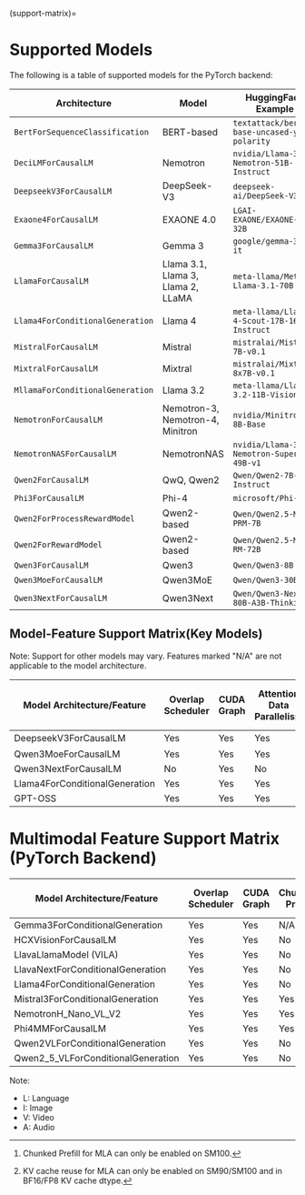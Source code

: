 (support-matrix)=
# Supported Models

The following is a table of supported models for the PyTorch backend:

| Architecture                         | Model                              | HuggingFace Example                          |
| ------------------------------------ | ---------------------------------- | -------------------------------------------- |
| `BertForSequenceClassification`      | BERT-based                         | `textattack/bert-base-uncased-yelp-polarity` |
| `DeciLMForCausalLM`                  | Nemotron                           | `nvidia/Llama-3_1-Nemotron-51B-Instruct`     |
| `DeepseekV3ForCausalLM`              | DeepSeek-V3                        | `deepseek-ai/DeepSeek-V3`                    |
| `Exaone4ForCausalLM`                 | EXAONE 4.0                         | `LGAI-EXAONE/EXAONE-4.0-32B`                 |
| `Gemma3ForCausalLM`                  | Gemma 3                            | `google/gemma-3-1b-it`                       |
| `LlamaForCausalLM`                   | Llama 3.1, Llama 3, Llama 2, LLaMA | `meta-llama/Meta-Llama-3.1-70B`              |
| `Llama4ForConditionalGeneration`     | Llama 4                            | `meta-llama/Llama-4-Scout-17B-16E-Instruct`  |
| `MistralForCausalLM`                 | Mistral                            | `mistralai/Mistral-7B-v0.1`                  |
| `MixtralForCausalLM`                 | Mixtral                            | `mistralai/Mixtral-8x7B-v0.1`                |
| `MllamaForConditionalGeneration`     | Llama 3.2                          | `meta-llama/Llama-3.2-11B-Vision`            |
| `NemotronForCausalLM`                | Nemotron-3, Nemotron-4, Minitron   | `nvidia/Minitron-8B-Base`                    |
| `NemotronNASForCausalLM`             | NemotronNAS                        | `nvidia/Llama-3_3-Nemotron-Super-49B-v1`     |
| `Qwen2ForCausalLM`                   | QwQ, Qwen2                         | `Qwen/Qwen2-7B-Instruct`                     |
| `Phi3ForCausalLM`                    | Phi-4                              | `microsoft/Phi-4`                            |
| `Qwen2ForProcessRewardModel`         | Qwen2-based                        | `Qwen/Qwen2.5-Math-PRM-7B`                   |
| `Qwen2ForRewardModel`                | Qwen2-based                        | `Qwen/Qwen2.5-Math-RM-72B`                   |
| `Qwen3ForCausalLM`                   | Qwen3                              | `Qwen/Qwen3-8B`                              |
| `Qwen3MoeForCausalLM`                | Qwen3MoE                           | `Qwen/Qwen3-30B-A3B`                         |
| `Qwen3NextForCausalLM`               | Qwen3Next                          | `Qwen/Qwen3-Next-80B-A3B-Thinking`           |


## Model-Feature Support Matrix(Key Models)

Note: Support for other models may vary. Features marked "N/A" are not applicable to the model architecture.

| Model Architecture/Feature     | Overlap Scheduler | CUDA Graph | Attention Data Parallelism | Disaggregated Serving | Chunked Prefill | MTP | EAGLE-3(One Model Engine) | EAGLE-3(Two Model Engine) | Torch Sampler | TLLM C++ Sampler | KV Cache Reuse | Sliding Window Attention | Logits Post Processor | Guided Decoding |
| ------------------------------ | ----------------- | ---------- | -------------------------- | --------------------- | --------------- | --- | ------------------------- | ------------------------- | ------------- | ---------------- | -------------- | ------------------------ | --------------------- | --------------- |
| DeepseekV3ForCausalLM          | Yes               | Yes        | Yes                        | Yes                   | Yes [^1]        | Yes | No                        | No                        | Yes           | Yes              | Yes [^2]       | N/A                      | Yes                   | Yes             |
| Qwen3MoeForCausalLM            | Yes               | Yes        | Yes                        | Yes                   | Yes             | No  | Yes                       | Yes                       | Yes           | Yes              | Yes            | N/A                      | Yes                   | Yes             |
| Qwen3NextForCausalLM           | No                | Yes        | No                         | No                    | No              | No  | No                        | No                        | No            | No               | No             | No                       | No                    | No              |
| Llama4ForConditionalGeneration | Yes               | Yes        | Yes                        | Yes                   | Yes             | No  | Yes                       | Yes                       | Yes           | Yes              | Untested       | N/A                      | Yes                   | Yes             |
| GPT-OSS                        | Yes               | Yes        | Yes                        | Yes                   | No              | No  | Yes                       | No                        | Yes           | Yes              | No             | N/A                      | Yes                   | Yes             |

[^1]: Chunked Prefill for MLA can only be enabled on SM100.
[^2]: KV cache reuse for MLA can only be enabled on SM90/SM100 and in BF16/FP8 KV cache dtype.


# Multimodal Feature Support Matrix (PyTorch Backend)

| Model Architecture/Feature         | Overlap Scheduler | CUDA Graph | Chunked Prefill | Torch Sampler | TLLM C++ Sampler | KV Cache Reuse | Logits Post Processor | EPD Disaggregated Serving | Modality |
| ---------------------------------- | ----------------- | ---------- | --------------- | ------------- | ---------------- | -------------- | --------------------- | ------------------------- | -------- |
| Gemma3ForConditionalGeneration     | Yes               | Yes        | N/A             | Yes           | Yes              | N/A            | Yes                   | No                        | L + I    |
| HCXVisionForCausalLM               | Yes               | Yes        | No              | Yes           | Yes              | No             | Yes                   | No                        | L + I    |
| LlavaLlamaModel (VILA)             | Yes               | Yes        | No              | Yes           | Yes              | No             | Yes                   | No                        | L + I + V |
| LlavaNextForConditionalGeneration  | Yes               | Yes        | No              | Yes           | Yes              | No             | Yes                   | No                        | L + I    |
| Llama4ForConditionalGeneration     | Yes               | Yes        | No              | Yes           | Yes              | No             | Yes                   | No                        | L + I    |
| Mistral3ForConditionalGeneration   | Yes               | Yes        | Yes             | Yes           | Yes              | Yes            | Yes                   | No                        | L + I    |
| NemotronH_Nano_VL_V2               | Yes               | Yes        | Yes             | Yes           | Yes              | No             | Yes                   | No                        | L + I + V |
| Phi4MMForCausalLM                  | Yes               | Yes        | Yes             | Yes           | Yes              | Yes            | Yes                   | No                        | L + I + A |
| Qwen2VLForConditionalGeneration    | Yes               | Yes        | No              | Yes           | Yes              | Yes            | Yes                   | No                        | L + I + V |
| Qwen2_5_VLForConditionalGeneration | Yes               | Yes        | No              | Yes           | Yes              | Yes            | Yes                   | No                        | L + I + V |

Note:
- L: Language
- I: Image
- V: Video
- A: Audio
